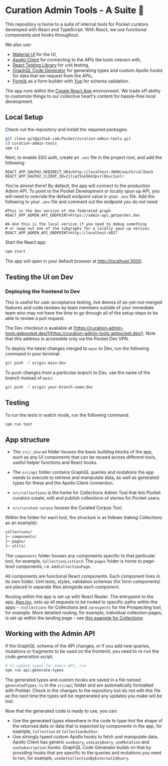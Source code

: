 # Curation Admin Tools - A Suite 🎩

This repository is home to a suite of internal tools for Pocket curators developed with React and TypeScript. With React, we use functional components and hooks throughout.

We also use:
- [Material UI](https://mui.com/) for the UI,
- [Apollo Client](https://www.apollographql.com/docs/react/) for connecting to the APIs the tools interact with,
- [React Testing Library](https://testing-library.com/docs/react-testing-library/intro/) for unit testing,
- [GraphQL Code Generator](https://www.graphql-code-generator.com/) for generating types and custom Apollo hooks for data that we request from the APIs,
- [Formik](https://formik.org/) as a form builder with [Yup](https://github.com/jquense/yup) for schema validation.

The app runs within the [Create React App](https://create-react-app.dev/) environment. We trade off ability to customize things to our collective heart's content for hassle-free local development.

## Local Setup

Check out the repository and install the required packages:

```bash
git clone git@github.com:Pocket/curation-admin-tools.git
cd curation-admin-tools
npm ci
```

Next, to enable SSO auth, create an `.env` file in the project root, and add the following:

```
REACT_APP_OAUTH2_REDIRECT_URI=http://localhost:3000/oauth/callback
REACT_APP_OAUTH2_CLIENT_ID=2jliat5ne5043psrlbhur2unlr
```

You're almost there! By default, the app will connect to the production Admin API. To point to the Pocket Development or locally spun up API, you will need to override the default endpoint value in your `.env` file. Add the following to your `.env` file and comment out the endpoint you do not need:

```dotenv
#This is the dev version of the federated graph
REACT_APP_ADMIN_API_ENDPOINT=https://admin-api.getpocket.dev

#A And this is the local version if you need to debug something
# or swap out one of the subgraphs for a locally spun up version.
REACT_APP_ADMIN_API_ENDPOINT=http://localhost:4027
```
Start the React app:

```bash
npm start
```

The app will open in your default browser at [http://localhost:3000](http://localhost:3000).

## Testing the UI on Dev

### Deploying the frontend to Dev

This is useful for user acceptance testing, live demos of as-yet-not-merged features and code reviews by team members outside of your immediate team who may not have the time to go through all of the setup steps to be able to review a pull request.

The Dev checkout is available at [https://curation-admin-tools.getpocket.dev/](https://curation-admin-tools.getpocket.dev/). Note that this address is accessible only via the Pocket Dev VPN.

To deploy the latest changes merged to `main` to Dev, run the following command in your terminal:

```bash
git push -f origin main:dev
```

To push changes from a particular branch to Dev, use the name of the branch instead of `main`:

```bash
git push -f origin your-branch-name:dev
```

## Testing

To run the tests in watch mode, run the following command:

```bash
npm run test
```

## App structure

- The `src/_shared` folder houses the basic building blocks of the app, such as any UI components that can be reused across different tools, useful helper functions and React hooks.

- The `src/api` folder contains GraphQL queries and mutations the app needs to execute to retrieve and manipulate data, as well as generated types for these and the Apollo Client connection.

- `src/collections` is the home for Collections Admin Tool that lets Pocket curators create, edit and publish collections of stories for Pocket users.

- `src/curated-corpus` houses the Curated Corpus Tool.

Within the folder for each tool, the structure is as follows (taking Collections as an example):

```bash
collections/
├─ components/
├─ pages/
├─ utils/
```

The `components` folder houses any components specific to that particular tool, for example, `CollectionListCard`. The `pages` folder is home to page-level components, i.e. `AddCollectionPage`.

All components are functional React components. Each component lives in its own folder. Unit tests, styles, validation schemas (for form components) are placed in separate files alongside each component.

Routing within the app is set up with React Router. The entrypoint to the app, [App.tsx](/src/App.tsx), sets up all requests to be routed to specific paths within the apps - `/collections` for Collections and `/prospects` for the Prospecting tool, for example. More detailed routing, for example, individual collection pages, is set up within the landing page - see [this example for Collections](/src/collections/pages/CollectionsLandingPage/CollectionsLandingPage.tsx)

## Working with the Admin API

If the GraphQL schema of the API changes, or if you add new queries, mutations or fragments to be used on the frontend, you need to re-run the code generation script.

```bash
# to update types for Admin API, run
npm run api:generate-types
```

The generated types and custom hooks are saved in a file named `generatedTypes.ts` in the `src/api` folder and are automatically formatted with Prettier. Check in the changes to the repository but do not edit this file as the next time the types will be regenerated any updates you make will be lost.

Now that the generated code is ready to use, you can:

- Use the generated types elsewhere in the code to type hint the shape of the returned data or data that is expected by components in the app, for example, `Collection` or `CollectionAuthor`.
- Use strongly typed custom Apollo hooks to fetch and manipulate data. Apollo Client has generic `useQuery`, `useLazyQuery`, `useMutation` and `useSubscription` hooks. GraphQL Code Generator builds on that by providing hooks that are specific to the queries and mutations you need to run, for example, `useGetCollectionByExternalIdQuery`.
